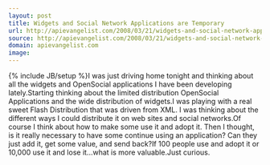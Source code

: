 ```yaml
---
layout: post
title: Widgets and Social Network Applications are Temporary
url: http://apievangelist.com/2008/03/21/widgets-and-social-network-applications-are-temporary/
source: http://apievangelist.com/2008/03/21/widgets-and-social-network-applications-are-temporary/
domain: apievangelist.com
image: 
---
```

{% include JB/setup %}I was just driving home tonight and thinking about all the widgets and OpenSocial applications I have been developing lately.Starting thinking about the limited distribution OpenSocial Applications and the wide distribution of widgets.I was playing with a real sweet Flash Distribution that was driven from XML.  I was thinking about the different ways I could distribute it on web sites and social networks.Of course I think about how to make some use it and adopt it. Then I thought, is it really necessary to have some continue using an application? Can they just add it, get some value, and send back?If 100 people use and adopt it or 10,000 use it and lose it...what is more valuable.Just curious.
